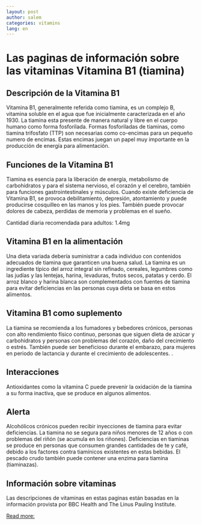 ```yaml
---
layout: post
author: salem
categories: vitamins
lang: en
---
```

# Las paginas de información sobre las vitaminas Vitamina B1 (tiamina)
## Descripción de la Vitamina B1

Vitamina B1, generalmente referida como tiamina, es un complejo B, vitamina soluble en el agua que fue inicialmente caracterizada en el año 1930. La tiamina esta presente de manera natural y libre en el cuerpo humano como forma fosforilada. Formas fosforiladas de tiaminas, como tiamina trifosfato (TTP) son necesarias como co-encimas para un pequeño numero de encimas. Estas encimas juegan un papel muy importante en la producción de energía para alimentación.

## Funciones de la Vitamina B1

Tiamina es esencia para la liberación de energía, metabolismo de carbohidratos y para el sistema nervioso, el corazón y el cerebro, también para funciones gastrointestinales y músculos. Cuando existe deficiencia de Vitamina B1, se provoca debilitamiento, depresión, atontamiento y puede producirse cosquilleo en las manos y los pies. También puede provocar dolores de cabeza, perdidas de memoria y problemas en el sueño.

Cantidad diaria recomendada para adultos: 1.4mg

## Vitamina B1 en la alimentación

Una dieta variada debería suministrar a cada individuo con contenidos adecuados de tiamina que garanticen una buena salud. La tiamina es un ingrediente típico del arroz integral sin refinado, cereales, legumbres como las judías y las lentejas, harina, levaduras, frutos secos, patatas y cerdo. El arroz blanco y harina blanca son complementados con fuentes de tiamina para evitar deficiencias en las personas cuya dieta se basa en estos alimentos.

## Vitamina B1 como suplemento

La tiamina se recomienda a los fumadores y bebedores crónicos, personas con alto rendimiento físico continuo, personas que siguen dieta de azúcar y carbohidratos y personas con problemas del corazón, daño del crecimiento o estrés. También puede ser beneficioso durante el embarazo, para mujeres en periodo de lactancia y durante el crecimiento de adolescentes. .

## Interacciones

Antioxidantes como la vitamina C puede prevenir la oxidación de la tiamina a su forma inactiva, que se produce en algunos alimentos.

## Alerta

Alcohólicos crónicos pueden recibir inyecciones de tiamina para evitar deficiencias. La tiamina no se segura para niños menores de 12 años o con problemas del riñón (se acumula en los riñones). Deficiencias en tiaminas se produce en personas que consumen grandes cantidades de te y café, debido a los factores contra tiamínicos existentes en estas bebidas. El pescado crudo también puede contener una enzima para tiamina (tiaminazas).

## Información sobre vitaminas

Las descripciones de vitaminas en estas paginas están basadas en la información provista por BBC Health and The Linus Pauling Institute.



[Read more:](https://www.lenntech.es/vitamins/vitamin-b1.htm#ixzz76FCocAby)